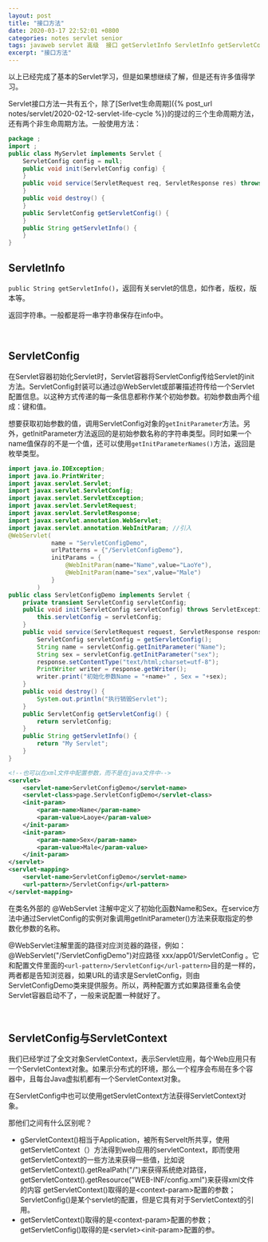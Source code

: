 ```yaml
---
layout: post
title: "接口方法"
date: 2020-03-17 22:52:01 +0800
categories: notes servlet senior
tags: javaweb servlet 高级  接口 getServletInfo ServletInfo getServletConfig ServletConfig ServletContext
excerpt: "接口方法"
---
```


以上已经完成了基本的Servlet学习，但是如果想继续了解，但是还有许多值得学习。

Servlet接口方法一共有五个，除了[Serlvet生命周期]({% post_url notes/servlet/2020-02-12-servlet-life-cycle %})的提过的三个生命周期方法，还有两个非生命周期方法。一般使用方法：

```java
package ;
import ;
public class MyServlet implements Servlet {
    ServletConfig config = null;
    public void init(ServletConfig config) {
    }
    public void service(ServletRequest req, ServletResponse res) throws IOException, ServletException {
    }
    public void destroy() {
    }
    public ServletConfig getServletConfig() {
    }
    public String getServletInfo() {
    }
}
```

## ServletInfo

`public String getServletInfo()`，返回有关servlet的信息，如作者，版权，版本等。

返回字符串。一般都是将一串字符串保存在info中。

&emsp;

## ServletConfig

在Servlet容器初始化Servlet时，Servlet容器将ServletConfig传给Servlet的init方法。ServletConfig封装可以通过@WebServlet或部署描述符传给一个Servlet配置信息。以这种方式传递的每一条信息都称作某个初始参数。初始参数由两个组成：键和值。

想要获取初始参数的值，调用ServletConfig对象的`getInitParameter`方法。另外，getInitParameter方法返回的是初始参数名称的字符串类型。同时如果一个name值保存的不是一个值，还可以使用`getInitParameterNames()`方法，返回是枚举类型。

```java
import java.io.IOException;
import java.io.PrintWriter;
import javax.servlet.Servlet;
import javax.servlet.ServletConfig;
import javax.servlet.ServletException;
import javax.servlet.ServletRequest;
import javax.servlet.ServletResponse;
import javax.servlet.annotation.WebServlet;
import javax.servlet.annotation.WebInitParam; //引入
@WebServlet(
            name = "ServletConfigDemo",
            urlPatterns = {"/ServletConfigDemo"},
            initParams = {
                @WebInitParam(name="Name",value="LaoYe"),
                @WebInitParam(name="sex",value="Male")
            }
        )
public class ServletConfigDemo implements Servlet {
    private transient ServletConfig servletConfig;
    public void init(ServletConfig servletConfig) throws ServletException {
        this.servletConfig = servletConfig;
    }
    public void service(ServletRequest request, ServletResponse response) throws ServletException, IOException {
        ServletConfig servletConfig = getServletConfig();
        String name = servletConfig.getInitParameter("Name");
        String sex = servletConfig.getInitParameter("sex");
        response.setContentType("text/html;charset=utf-8");
        PrintWriter writer = response.getWriter();
        writer.print("初始化参数Name = "+name+" , Sex = "+sex);
    }
    public void destroy() {
        System.out.println("执行销毁Servlet");
    }
    public ServletConfig getServletConfig() {
        return servletConfig;
    }
    public String getServletInfo() {
        return "My Servlet";
    }
}
```

```xml
<!--也可以在xml文件中配置参数，而不是在java文件中-->
<servlet>
    <servlet-name>ServletConfigDemo</servlet-name>
    <servlet-class>page.ServletConfigDemo</servlet-class>
    <init-param>
        <param-name>Name</param-name>
        <param-value>Laoye</param-value>
    </init-param>
    <init-param>
        <param-name>Sex</param-name>
        <param-value>Male</param-value>
    </init-param>
</servlet>
<servlet-mapping>
    <servlet-name>ServletConfigDemo</servlet-name>
    <url-pattern>/ServletConfig</url-pattern>
</servlet-mapping>
```

在类名外部的 @WebServlet 注解中定义了初始化函数Name和Sex。在service方法中通过ServletConfig的实例对象调用getInitParameter()方法来获取指定的参数化参数的名称。

@WebServlet注解里面的路径对应浏览器的路径，例如：@WebServlet("/ServletConfigDemo")对应路径 xxx/app01/ServletConfig 。它和配置文件里面的`<url-pattern>/ServletConfig</url-pattern>`目的是一样的，两者都是告知浏览器，如果URL的请求是ServletConfig，则由ServletConfigDemo类来提供服务。所以，两种配置方式如果路径重名会使Servlet容器启动不了，一般来说配置一种就好了。

&emsp;

## ServletConfig与ServletContext

我们已经学过了全文对象ServletContext，表示Servlet应用，每个Web应用只有一个ServletContext对象。如果示分布式的环境，那么一个程序会布局在多个容器中，且每台Java虚拟机都有一个ServletContext对象。

在ServletConfig中也可以使用getServletContext方法获得ServletContext对象。

那他们之间有什么区别呢？

+ gServletContext()相当于Application，被所有Servelt所共享，使用getServletContext（）方法得到web应用的servletContext，即而使用getServletContext的一些方法来获得一些值，比如说getServletContext().getRealPath("/")来获得系统绝对路径，getServletContext().getResource("WEB-INF/config.xml")来获得xml文件的内容 getServletContext()取得的是\<context-param>配置的参数；ServletConfig()是某个servlet的配置，但是它具有对于ServletContext的引用。
+ getServletContext()取得的是\<context-param>配置的参数；getServletConfig()取得的是\<servlet>\<init-param>配置的参。
